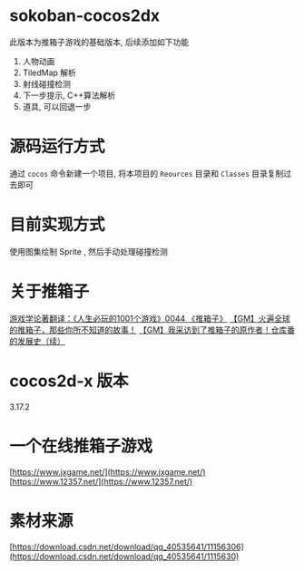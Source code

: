 # sokoban-cocos2dx
此版本为推箱子游戏的基础版本, 后续添加如下功能

1. 人物动画
2. TiledMap 解析
3. 射线碰撞检测
4. 下一步提示, C++算法解析
5. 道具, 可以回退一步


# 源码运行方式

通过 `cocos` 命令新建一个项目, 将本项目的 `Reources` 目录和 `Classes` 目录复制过去即可

# 目前实现方式

使用图集绘制 Sprite , 然后手动处理碰撞检测

# 关于推箱子
[游戏学论著翻译：《人生必玩的1001个游戏》0044 《推箱子》](https://www.bilibili.com/read/cv10040943)
[【GM】火遍全球的推箱子，那些你所不知道的故事！](https://www.bilibili.com/video/BV1Ph41117YT)
[【GM】我采访到了推箱子的原作者！仓库番的发展史（续）](https://www.bilibili.com/video/BV1tT4y1P7tT)

# cocos2d-x 版本
3.17.2

# 一个在线推箱子游戏
[https://www.jxgame.net/](https://www.jxgame.net/)
[https://www.12357.net/](https://www.12357.net/)

# 素材来源
[https://download.csdn.net/download/qq_40535641/11156306](https://download.csdn.net/download/qq_40535641/1115630)



